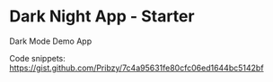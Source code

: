# Dark Night App - Starter
Dark Mode Demo App

Code snippets: https://gist.github.com/Pribzy/7c4a95631fe80cfc06ed1644bc5142bf
